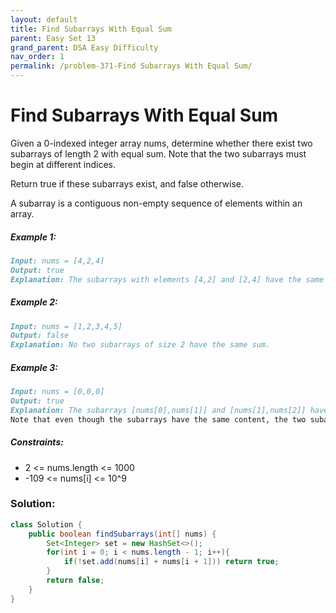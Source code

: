 ```yaml
---
layout: default
title: Find Subarrays With Equal Sum
parent: Easy Set 13
grand_parent: DSA Easy Difficulty
nav_order: 1
permalink: /problem-371-Find Subarrays With Equal Sum/
---
```

# Find Subarrays With Equal Sum
Given a 0-indexed integer array nums, determine whether there exist two subarrays of length 2 with equal sum. Note that the two subarrays must begin at different indices.

Return true if these subarrays exist, and false otherwise.

A subarray is a contiguous non-empty sequence of elements within an array.

##### Example 1:
```markdown
Input: nums = [4,2,4]
Output: true
Explanation: The subarrays with elements [4,2] and [2,4] have the same sum of 6.
```

##### Example 2:
```markdown
Input: nums = [1,2,3,4,5]
Output: false
Explanation: No two subarrays of size 2 have the same sum.
```

##### Example 3:
```markdown
Input: nums = [0,0,0]
Output: true
Explanation: The subarrays [nums[0],nums[1]] and [nums[1],nums[2]] have the same sum of 0.
Note that even though the subarrays have the same content, the two subarrays are considered different because they are in different positions in the original array.
```

##### Constraints:
* 2 <= nums.length <= 1000
* -109 <= nums[i] <= 10^9

### Solution:
```java
class Solution {
    public boolean findSubarrays(int[] nums) {
        Set<Integer> set = new HashSet<>();
        for(int i = 0; i < nums.length - 1; i++){
            if(!set.add(nums[i] + nums[i + 1])) return true;
        }
        return false;
    }
}
```